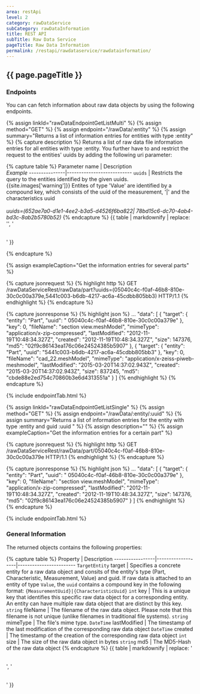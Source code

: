 ```yaml
---
area: restApi
level: 2
category: rawDataService
subCategory: rawDataInformation
title: REST API
subTitle: Raw Data Service
pageTitle: Raw Data Information
permalink: /restapi/rawdataservice/rawdatainformation/
---
```


## {{ page.pageTitle }}

### Endpoints

You can can fetch information about raw data objects by using the following endpoints.

{% assign linkId="rawDataEndpointGetListMulti" %}
{% assign method="GET" %}
{% assign endpoint="/rawData/:entity" %}
{% assign summary="Returns a list of information entries for entities with type :entity" %}
{% capture description %}
Returns a list of raw data file information entries for all entities with type :entity. You further have to and restrict the request to the entities' uuids by adding the following uri parameter:

{% capture table %}
Parameter name | Description  <br> *Example* 
---------------|---------------------------
`uuids`        | Restricts the query to the entities identified by the given uuids. <br> {{site.images['warning']}} Entites of type 'Value' are identified by a compound key, which consists of the uuid of the measurement, '&#124;' and the characteristics uuid <br><br> *uuids=(652ae7a0-d1e1-4ee2-b3a5-d4526f6ba822&#124; 78bd15c6-dc70-4ab4-bd3c-8ab2b5780b52)*
{% endcapture %}
{{ table | markdownify | replace: '<table>', '<table class="table table-hover">' }}

{% endcapture %}

{% assign exampleCaption="Get the information entries for several parts" %}

{% capture jsonrequest %}
{% highlight http %}
GET /rawDataServiceRest/rawData/part?uuids=(05040c4c-f0af-46b8-810e-30c0c00a379e,5441c003-b6db-4217-ac6a-45cdbb805bb3) HTTP/1.1
{% endhighlight %}
{% endcapture %}

{% capture jsonresponse %}
{% highlight json %}
 ...
   "data":
   [
    {
         "target":
         {
             "entity": "Part",
             "uuid": " 05040c4c-f0af-46b8-810e-30c0c00a379e"
         },
         "key": 0,
         "fileName": "section view.meshModel",
         "mimeType": "application/x-zip-compressed",
         "lastModified": "2012-11-19T10:48:34.327Z",
         "created": "2012-11-19T10:48:34.327Z",
         "size": 147376,
         "md5": "02f9c86143ea176c06e24524385b5907"
     },
     {
         "target":
         {
             "entity": "Part",
             "uuid": "5441c003-b6db-4217-ac6a-45cdbb805bb3"
         },
         "key": 0,
         "fileName": "cad_22.meshModel",
         "mimeType": "application/x-zeiss-piweb-meshmodel",
         "lastModified": "2015-03-20T14:37:02.943Z",
         "created": "2015-03-20T14:37:02.943Z",
         "size": 837245,
         "md5": "cbde88e2ed754c70860b3e6d4313551a"
     }
    ]
{% endhighlight %}
{% endcapture %}

{% include endpointTab.html %}

{% assign linkId="rawDataEndpointGetListSingle" %}
{% assign method="GET" %}
{% assign endpoint="/rawData/:entity/:uuid" %}
{% assign summary="Returns a list of information entries for the entity with type :entity and guid :uuid " %}
{% assign description="" %}
{% assign exampleCaption="Get the information entries for a certain part" %}

{% capture jsonrequest %}
{% highlight http %}
GET /rawDataServiceRest/rawData/part/05040c4c-f0af-46b8-810e-30c0c00a379e HTTP/1.1
{% endhighlight %}
{% endcapture %}

{% capture jsonresponse %}
 {% highlight json %}
 ...
   "data":
   [
    {
         "target":
         {
             "entity": "Part",
             "uuid": " 05040c4c-f0af-46b8-810e-30c0c00a379e"
         },
         "key": 0,
         "fileName": "section view.meshModel",
         "mimeType": "application/x-zip-compressed",
         "lastModified": "2012-11-19T10:48:34.327Z",
         "created": "2012-11-19T10:48:34.327Z",
         "size": 147376,
         "md5": "02f9c86143ea176c06e24524385b5907"
     }
    ]
{% endhighlight %}    
{% endcapture %}

{% include endpointTab.html %}

### General Information

The returned objects contains the following properties:

{% capture table %}
Property                             | Description
-----------------|-------------------|------------------------
<nobr><code>TargetEntity</code> target</nobr>   | Specifies a concrete entity for a raw data object and consits of the entity's type (Part, Characteristic, Measurement, Value) and guid. If raw data is attached to an entity of type `Value`, the `uuid` contains a compound key in the following format: `{MeasurementUuid}|{CharacteristicUuid}`
<nobr><code>int</code> key</nobr>               | This is a unique key that identifies this specific raw data object for a corresponding entity. An entity can have multiple raw data object that are distinct by this key.
<nobr><code>string</code> fileName</nobr>       | The filename of the raw data object. Please note that this filename is not unique (unlike filenames in traditional file systems).
<nobr><code>string</code> mimeType</nobr>       | The file's mime type. 
<nobr><code>DateTime</code> lastModified</nobr> | The timestamp of the last modification of the corresponding raw data object
<nobr><code>DateTime</code> created</nobr>      | The timestamp of the creation of the corresponding raw data object
<nobr><code>int</code> size</nobr>              | The size of the raw data object in bytes
<nobr><code>string</code> md5</nobr>            | The MD5-Hash of the raw data object
{% endcapture %}
{{ table | markdownify | replace: '<table>', '<table class="table table-hover">' }}

